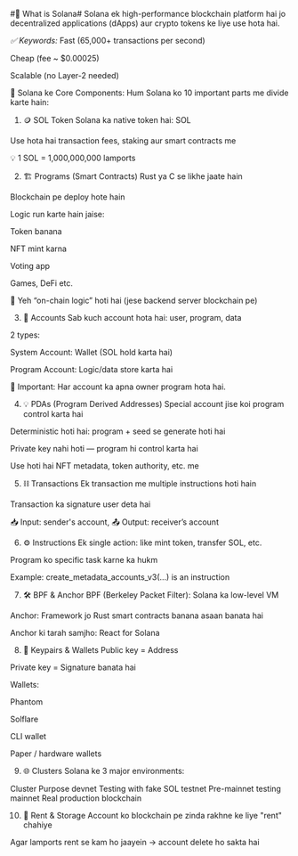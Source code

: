 #🧠 What is Solana#
Solana ek high-performance blockchain platform hai jo decentralized applications (dApps) aur crypto tokens ke liye use hota hai.

*✅ Keywords:*
Fast (65,000+ transactions per second)

Cheap (fee ~ $0.00025)

Scalable (no Layer-2 needed)

🧱 Solana ke Core Components:
Hum Solana ko 10 important parts me divide karte hain:

1. 🪙 SOL Token
Solana ka native token hai: SOL

Use hota hai transaction fees, staking aur smart contracts me

💡 1 SOL = 1,000,000,000 lamports

2. 🏗️ Programs (Smart Contracts)
Rust ya C se likhe jaate hain

Blockchain pe deploy hote hain

Logic run karte hain jaise:

Token banana

NFT mint karna

Voting app

Games, DeFi etc.

📁 Yeh “on-chain logic” hoti hai (jese backend server blockchain pe)

3. 👛 Accounts
Sab kuch account hota hai: user, program, data

2 types:

System Account: Wallet (SOL hold karta hai)

Program Account: Logic/data store karta hai

🧠 Important: Har account ka apna owner program hota hai.

4. 💡 PDAs (Program Derived Addresses)
Special account jise koi program control karta hai

Deterministic hoti hai: program + seed se generate hoti hai

Private key nahi hoti — program hi control karta hai

Use hoti hai NFT metadata, token authority, etc. me

5. ⛓️ Transactions
Ek transaction me multiple instructions hoti hain

Transaction ka signature user deta hai

📥 Input: sender's account, 📤 Output: receiver’s account

6. ⚙️ Instructions
Ek single action: like mint token, transfer SOL, etc.

Program ko specific task karne ka hukm

Example: create_metadata_accounts_v3(...) is an instruction

7. 🛠️ BPF & Anchor
BPF (Berkeley Packet Filter): Solana ka low-level VM

Anchor: Framework jo Rust smart contracts banana asaan banata hai

Anchor ki tarah samjho: React for Solana

8. 🔑 Keypairs & Wallets
Public key = Address

Private key = Signature banata hai

Wallets:

Phantom

Solflare

CLI wallet

Paper / hardware wallets

9. 🌐 Clusters
Solana ke 3 major environments:

Cluster	Purpose
devnet	Testing with fake SOL
testnet	Pre-mainnet testing
mainnet	Real production blockchain

10. 🔄 Rent & Storage
Account ko blockchain pe zinda rakhne ke liye "rent" chahiye

Agar lamports rent se kam ho jaayein → account delete ho sakta hai

